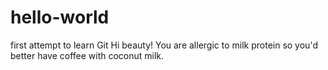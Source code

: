 # hello-world
first attempt to learn Git
Hi beauty!
You are allergic to milk protein so you'd better have coffee with coconut milk.
